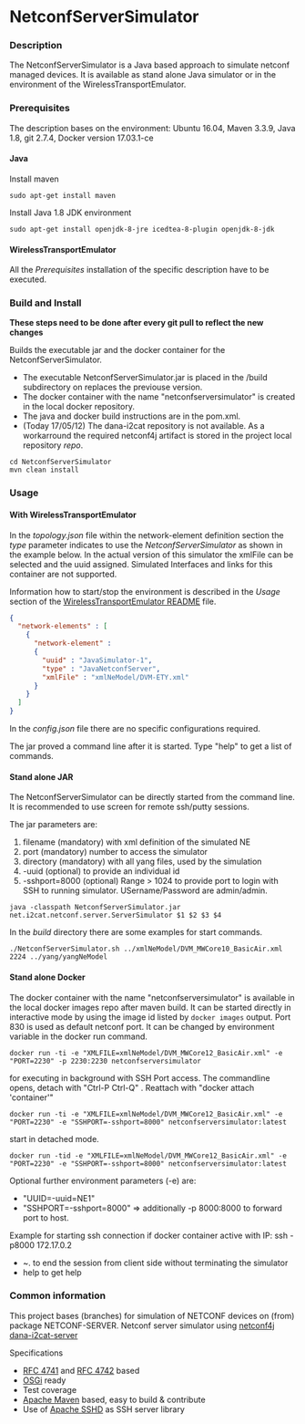 # NetconfServerSimulator

### Description

The NetconfServerSimulator is a Java based approach to simulate netconf managed devices. It is available as stand alone Java simulator or in the environment of the WirelessTransportEmulator.

### Prerequisites

The description bases on the environment: Ubuntu 16.04, Maven 3.3.9, Java 1.8, git 2.7.4, Docker version 17.03.1-ce

#### Java

Install maven

```commandline
sudo apt-get install maven
```

Install Java 1.8 JDK environment

```commandline
sudo apt-get install openjdk-8-jre icedtea-8-plugin openjdk-8-jdk
```
#### WirelessTransportEmulator

All the *Prerequisites* installation of the specific description have to be executed.

### Build and Install

**These steps need to be done after every git pull to reflect the new changes**

Builds the executable jar and the docker container for the NetconfServerSimulator.

  * The executable NetconfServerSimulator.jar is placed in the /build subdirectory on replaces the previouse version.
  * The docker container with the name "netconfserversimulator" is created in the local docker repository.
  * The java and docker build instructions are in the pom.xml.
  * (Today 17/05/12) The dana-i2cat repository is not available. As a workarround the required netconf4j artifact is stored in the project local repository *repo*.


```commandline
cd NetconfServerSimulator
mvn clean install
```
### Usage

#### With  WirelessTransportEmulator

In the *topology.json* file within the network-element definition section the *type* parameter indicates to use the *NetconfServerSimulator* as shown in the example below. In the actual version of this simulator the xmlFile can be selected and the uuid assigned. Simulated Interfaces and links for this container are not supported.

Information how to start/stop the environment is described in the *Usage* section of the [WirelessTransportEmulator README](../README.md) file.

```JSON
{
  "network-elements" : [
    {
      "network-element" :
      {
        "uuid" : "JavaSimulator-1",
        "type" : "JavaNetconfServer",
        "xmlFile" : "xmlNeModel/DVM-ETY.xml"
      }
    }
  ]
}
```
In the *config.json* file there are no specific configurations required.

The jar proved a command line after it is started. Type "help" to get a list of commands.

#### Stand alone JAR

The NetconfServerSimulator can be directly started from the command line. It is recommended to use screen for remote ssh/putty sessions.

The jar parameters are:

   1. filename (mandatory) with xml definition of the simulated NE
   2. port (mandatory) number to access the simulator
   3. directory (mandatory) with all yang files, used by the simulation
   4. -uuid (optional) to provide an individual id
   5. -sshport=8000 (optional) Range > 1024 to provide port to login with SSH to running simulator.
      USername/Password are admin/admin.

```Script
java -classpath NetconfServerSimulator.jar net.i2cat.netconf.server.ServerSimulator $1 $2 $3 $4
```
In the *build* directory there are some examples for start commands.

```Script
./NetconfServerSimulator.sh ../xmlNeModel/DVM_MWCore10_BasicAir.xml 2224 ../yang/yangNeModel
```
#### Stand alone Docker

The docker container with the name "netconfserversimulator" is available in the local docker images repo after maven build.
It can be started directly in interactive mode by using the image id listed by ```docker images``` output.
Port 830 is used as default netconf port. It can be changed by environment variable in the docker run command.
```
docker run -ti -e "XMLFILE=xmlNeModel/DVM_MWCore12_BasicAir.xml" -e "PORT=2230" -p 2230:2230 netconfserversimulator
```
for executing in background with SSH Port access. The commandline opens, detach with "Ctrl-P Ctrl-Q" . Reattach with "docker attach 'container'"
```
docker run -ti -e "XMLFILE=xmlNeModel/DVM_MWCore12_BasicAir.xml" -e "PORT=2230" -e "SSHPORT=-sshport=8000" netconfserversimulator:latest
```
start in detached mode.
```
docker run -tid -e "XMLFILE=xmlNeModel/DVM_MWCore12_BasicAir.xml" -e "PORT=2230" -e "SSHPORT=-sshport=8000" netconfserversimulator:latest
```


Optional further environment parameters (-e) are:

   * "UUID=-uuid=NE1"
   * "SSHPORT=-sshport=8000" => additionally -p 8000:8000 to forward port to host.

Example for starting ssh connection if docker container active with IP: ssh -p8000 172.17.0.2

   * <Enter>~. to end the session from client side without terminating the simulator
   * help to get help


### Common information

This project bases (branches) for simulation of NETCONF devices on (from) package NETCONF-SERVER.
Netconf server simulator using [netconf4j](https://github.com/dana-i2cat/netconf4j)
[dana-i2cat-server](https://github.com/dana-i2cat/netconf-server)

Specifications

 * [RFC 4741](http://tools.ietf.org/html/rfc4741) and [RFC 4742](http://tools.ietf.org/html/rfc4742) based
 * [OSGi](http://www.osgi.org/Main/HomePage) ready
 * Test coverage
 * [Apache Maven](http://maven.apache.org/) based, easy to build & contribute
 * Use of [Apache SSHD](http://mina.apache.org/sshd-project/) as SSH server library

